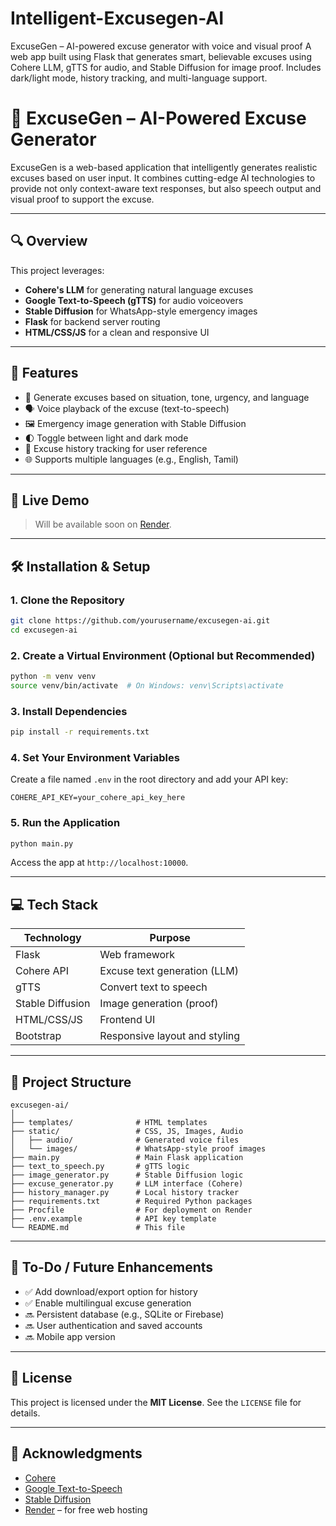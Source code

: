 # Intelligent-Excusegen-AI
ExcuseGen – AI-powered excuse generator with voice and visual proof  A web app built using Flask that generates smart, believable excuses using Cohere LLM, gTTS for audio, and Stable Diffusion for image proof. Includes dark/light mode, history tracking, and multi-language support.

# 🤖 ExcuseGen – AI-Powered Excuse Generator

ExcuseGen is a web-based application that intelligently generates realistic excuses based on user input. It combines cutting-edge AI technologies to provide not only context-aware text responses, but also speech output and visual proof to support the excuse.

---

## 🔍 Overview

This project leverages:

- **Cohere's LLM** for generating natural language excuses
- **Google Text-to-Speech (gTTS)** for audio voiceovers
- **Stable Diffusion** for WhatsApp-style emergency images
- **Flask** for backend server routing
- **HTML/CSS/JS** for a clean and responsive UI

---

## 🌟 Features

- 🎯 Generate excuses based on situation, tone, urgency, and language
- 🗣️ Voice playback of the excuse (text-to-speech)
- 🖼️ Emergency image generation with Stable Diffusion
- 🌓 Toggle between light and dark mode
- 🧾 Excuse history tracking for user reference
- 🌐 Supports multiple languages (e.g., English, Tamil)

---

## 🚀 Live Demo

> Will be available soon on [Render](https://render.com).

---

## 🛠️ Installation & Setup

### 1. Clone the Repository

```bash
git clone https://github.com/yourusername/excusegen-ai.git
cd excusegen-ai
```

### 2. Create a Virtual Environment (Optional but Recommended)

```bash
python -m venv venv
source venv/bin/activate  # On Windows: venv\Scripts\activate
```

### 3. Install Dependencies

```bash
pip install -r requirements.txt
```

### 4. Set Your Environment Variables

Create a file named `.env` in the root directory and add your API key:

```env
COHERE_API_KEY=your_cohere_api_key_here
```

### 5. Run the Application

```bash
python main.py
```

Access the app at `http://localhost:10000`.

---

## 💻 Tech Stack

| Technology     | Purpose                         |
|----------------|----------------------------------|
| Flask          | Web framework                    |
| Cohere API     | Excuse text generation (LLM)     |
| gTTS           | Convert text to speech           |
| Stable Diffusion | Image generation (proof)       |
| HTML/CSS/JS    | Frontend UI                      |
| Bootstrap      | Responsive layout and styling    |

---

## 📁 Project Structure

```
excusegen-ai/
│
├── templates/              # HTML templates
├── static/                 # CSS, JS, Images, Audio
│   ├── audio/              # Generated voice files
│   └── images/             # WhatsApp-style proof images
├── main.py                 # Main Flask application
├── text_to_speech.py       # gTTS logic
├── image_generator.py      # Stable Diffusion logic
├── excuse_generator.py     # LLM interface (Cohere)
├── history_manager.py      # Local history tracker
├── requirements.txt        # Required Python packages
├── Procfile                # For deployment on Render
├── .env.example            # API key template
└── README.md               # This file
```

---

## 📌 To-Do / Future Enhancements

- ✅ Add download/export option for history
- ✅ Enable multilingual excuse generation
- 🔜 Persistent database (e.g., SQLite or Firebase)
- 🔜 User authentication and saved accounts
- 🔜 Mobile app version

---

## 📝 License

This project is licensed under the **MIT License**. See the `LICENSE` file for details.

---

## 🙌 Acknowledgments

- [Cohere](https://cohere.com)
- [Google Text-to-Speech](https://pypi.org/project/gTTS/)
- [Stable Diffusion](https://stability.ai/)
- [Render](https://render.com) – for free web hosting

